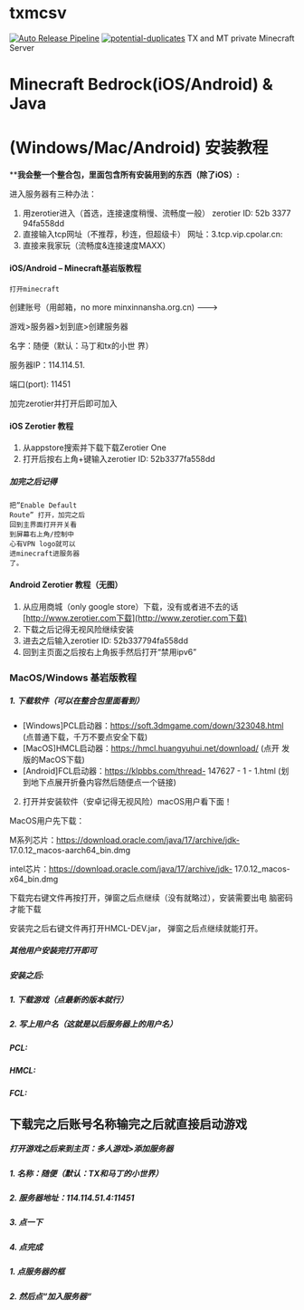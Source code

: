 # txmcsv
[![Auto Release Pipeline](https://github.com/txyyddss/txmcsv/actions/workflows/release.yml/badge.svg)](https://github.com/txyyddss/txmcsv/actions/workflows/release.yml) [![potential-duplicates](https://github.com/txyyddss/txmcsv/actions/workflows/checkissue.yml/badge.svg)](https://github.com/txyyddss/txmcsv/actions/workflows/checkissue.yml)
 TX and MT private Minecraft Server

# Minecraft Bedrock(iOS/Android) & Java

# (Windows/Mac/Android) 安装教程

****我会整一个整合包，里面包含所有安装用到的东西（除了iOS）:**

进入服务器有三种办法：

1. 用zerotier进入（首选，连接速度稍慢、流畅度一般）
    zerotier ID: 52b 3377 94fa558dd
2. 直接输入tcp网址（不推荐，秒连，但超级卡）
    网址：3.tcp.vip.cpolar.cn:
3. 直接来我家玩（流畅度&连接速度MAXX）

#### iOS/Android – Minecraft基岩版教程

```
打开minecraft
```
创建账号（用邮箱，no more minxinnansha.org.cn) --->



游戏>服务器>划到底>创建服务器

名字：随便（默认：马丁和tx的小世
界）

服务器IP：114.114.51.

端口(port): 11451

加完zerotier并打开后即可加入


#### iOS Zerotier 教程

1. 从appstore搜索并下载下载Zerotier One
2. 打开后按右上角+键输入zerotier ID: 52b3377fa558dd

##### 加完之后记得

```
把”Enable Default
Route” 打开，加完之后
回到主界面打开开关看
到屏幕右上角/控制中
心有VPN logo就可以
进minecraft进服务器
了。
```
#### Android Zerotier 教程（无图）

1. 从应用商城（only google store）下载，没有或者进不去的话
    [http://www.zerotier.com下载](http://www.zerotier.com下载)
2. 下载之后记得无视风险继续安装
3. 进去之后输入zerotier ID: 52b337794fa558dd
4. 回到主页面之后按右上角扳手然后打开“禁用ipv6”


### MacOS/Windows 基岩版教程

##### 1. 下载软件（可以在整合包里面看到）

- [Windows]PCL启动器：https://soft.3dmgame.com/down/323048.html
    (点普通下载，千万不要点安全下载)
- [MacOS]HMCL启动器：https://hmcl.huangyuhui.net/download/ (点开
    发版的MacOS下载)
- [Android]FCL启动器：https://klpbbs.com/thread- 147627 - 1 - 1.html (划
    到地下点展开折叠内容然后随便点一个链接)
2. 打开并安装软件（安卓记得无视风险）macOS用户看下面！

MacOS用户先下载：

M系列芯片：https://download.oracle.com/java/17/archive/jdk-
17.0.12_macos-aarch64_bin.dmg

intel芯片：https://download.oracle.com/java/17/archive/jdk-
17.0.12_macos-x64_bin.dmg

下载完右键文件再按打开，弹窗之后点继续（没有就略过），安装需要出电
脑密码才能下载

安装完之后右键文件再打开HMCL-DEV.jar， 弹窗之后点继续就能打开。

##### 其他用户安装完打开即可

##### 安装之后:

##### 1. 下载游戏（点最新的版本就行）

##### 2. 写上用户名（这就是以后服务器上的用户名）


##### PCL:

##### HMCL:


##### FCL:

## 下载完之后账号名称输完之后就直接启动游戏


##### 打开游戏之后来到主页：多人游戏>添加服务器


##### 1. 名称：随便（默认：TX和马丁的小世界）

##### 2. 服务器地址：114.114.51.4:11451

##### 3. 点一下

##### 4. 点完成


##### 1. 点服务器的框

##### 2. 然后点“加入服务器“
